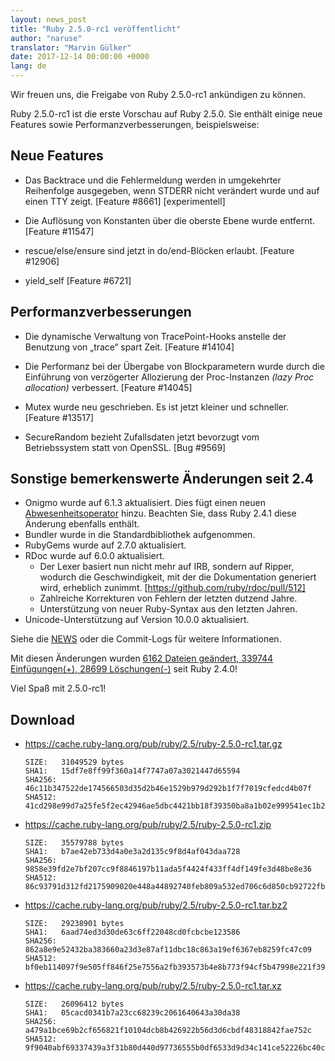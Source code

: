 ```yaml
---
layout: news_post
title: "Ruby 2.5.0-rc1 veröffentlicht"
author: "naruse"
translator: "Marvin Gülker"
date: 2017-12-14 00:00:00 +0000
lang: de
---
```


Wir freuen uns, die Freigabe von Ruby 2.5.0-rc1 ankündigen zu können.

Ruby 2.5.0-rc1 ist die erste Vorschau auf Ruby 2.5.0. Sie enthält
einige neue Features sowie Performanzverbesserungen, beispielsweise:

## Neue Features

* Das Backtrace und die Fehlermeldung werden in umgekehrter
  Reihenfolge ausgegeben, wenn STDERR nicht verändert wurde und auf
  einen TTY zeigt. [Feature #8661] [experimentell]

* Die Auflösung von Konstanten über die oberste Ebene wurde entfernt.
  [Feature #11547]

* rescue/else/ensure sind jetzt in do/end-Blöcken erlaubt. [Feature #12906]

* yield\_self [Feature #6721]

## Performanzverbesserungen

* Die dynamische Verwaltung von TracePoint-Hooks anstelle der Benutzung
  von „trace“ spart Zeit. [Feature #14104]

* Die Performanz bei der Übergabe von Blockparametern wurde durch die
  Einführung von verzögerter Allozierung der Proc-Instanzen
  _(lazy Proc allocation)_ verbessert. [Feature #14045]

* Mutex wurde neu geschrieben. Es ist jetzt kleiner und schneller.
  [Feature #13517]

* SecureRandom bezieht Zufallsdaten jetzt bevorzugt vom Betriebssystem statt
  von OpenSSL. [Bug #9569]

## Sonstige bemerkenswerte Änderungen seit 2.4

* Onigmo wurde auf 6.1.3 aktualisiert. Dies fügt einen neuen
  [Abwesenheitsoperator](https://github.com/k-takata/Onigmo/issues/87)
  hinzu. Beachten Sie, dass Ruby 2.4.1 diese Änderung ebenfalls
  enthält.
* Bundler wurde in die Standardbibliothek aufgenommen.
* RubyGems wurde auf 2.7.0 aktualisiert.
* RDoc wurde auf 6.0.0 aktualisiert.
  * Der Lexer basiert nun nicht mehr auf IRB, sondern auf Ripper,
    wodurch die Geschwindigkeit, mit der die Dokumentation generiert wird,
    erheblich zunimmt.
    [https://github.com/ruby/rdoc/pull/512]
  * Zahlreiche Korrekturen von Fehlern der letzten dutzend Jahre.
  * Unterstützung von neuer Ruby-Syntax aus den letzten Jahren.
* Unicode-Unterstützung auf Version 10.0.0 aktualisiert.

Siehe die
[NEWS](https://github.com/ruby/ruby/blob/v2_5_0_rc1/NEWS) oder
die Commit-Logs für weitere Informationen.

Mit diesen Änderungen wurden
[6162 Dateien geändert, 339744 Einfügungen(+), 28699 Löschungen(-)](https://github.com/ruby/ruby/compare/v2_4_0...v2_5_0_rc1)
seit Ruby 2.4.0!

Viel Spaß mit 2.5.0-rc1!

## Download

* <https://cache.ruby-lang.org/pub/ruby/2.5/ruby-2.5.0-rc1.tar.gz>

      SIZE:   31049529 bytes
      SHA1:   15df7e8ff99f360a14f7747a07a3021447d65594
      SHA256: 46c11b347522de174566503d35d2b46e1529b979d292b1f7f7019cfedcd4b07f
      SHA512: 41cd298e99d7a25fe5f2ec42946ae5dbc4421bb18f39350ba8a1b02e999541ec1b21b5f6ce0489b3a159f47e37d409178ba7c21c00e177b0fdb410ca6e9d6142

* <https://cache.ruby-lang.org/pub/ruby/2.5/ruby-2.5.0-rc1.zip>

      SIZE:   35579788 bytes
      SHA1:   b7ae42eb733d4a0e3a2d135c9f8d4af043daa728
      SHA256: 9858e39fd2e7bf207cc9f8846197b11ada5f4424f433ff4df149fe3d48be8e36
      SHA512: 86c93791d312fd2175909020e448a44892740feb809a532ed706c6d850cb92722fb7ca02ecbdf7a1fbeb5b4f42f1338ce9a15b7c0a41055937bd1fdfb4be6f11

* <https://cache.ruby-lang.org/pub/ruby/2.5/ruby-2.5.0-rc1.tar.bz2>

      SIZE:   29238901 bytes
      SHA1:   6aad74ed3d30de63c6ff22048cd0fcbcbe123586
      SHA256: 862a8e9e52432ba383660a23d3e87af11dbc18c863a19ef6367eb8259fc47c09
      SHA512: bf0eb114097f9e505ff846f25e7556a2fb393573b4e8b773f94cf5b47998e221f3962a291db15a3cdbdf4ced5a523812937f80d95f4ee3f7b13c4e37f178d7a7

* <https://cache.ruby-lang.org/pub/ruby/2.5/ruby-2.5.0-rc1.tar.xz>

      SIZE:   26096412 bytes
      SHA1:   05cacd0341b7a23cc68239c2061640643a30da38
      SHA256: a479a1bce69b2cf656821f10104dcb8b426922b56d3d6cbdf48318842fae752c
      SHA512: 9f9040abf69337439a3f31b80d440d97736555b0df6533d9d34c141ce52226bc40c3f4f7e596e74b080c879e933649c17a073c893be1a304d9a883bab02e9494
